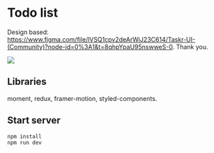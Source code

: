 # Todo list

Design based: https://www.figma.com/file/lVSQ1cpv2deArWiJ23C614/Taskr-UI-(Community)?node-id=0%3A1&t=8qhpYpaU95nswweS-0. Thank you.

<img src="https://i.imgur.com/ujEj1Ny.png" />

## Libraries

moment, redux, framer-motion, styled-components.

## Start server

```bash
npm install
npm run dev
```
